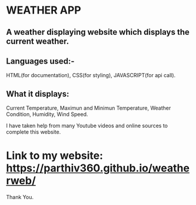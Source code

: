 # WEATHER APP

## A weather displaying website which displays the current weather.

## Languages used:-
 HTML(for documentation),
 CSS(for styling),
 JAVASCRIPT(for api call).
 
## What it displays:
  Current Temperature,
  Maximun and Minimun Temperature,
  Weather Condition,
  Humidity,
  Wind Speed.
  
I have taken help from many Youtube videos and online sources to complete this website.


# Link to my website: https://parthiv360.github.io/weatherweb/

Thank You.
